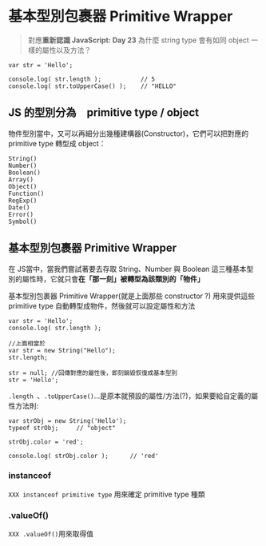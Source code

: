 # 基本型別包裹器 Primitive Wrapper
> 對應**重新認識 JavaScript: Day 23**
為什麼 string type 會有如同 object 一樣的屬性以及方法？
```
var str = 'Hello';

console.log( str.length );           // 5
console.log( str.toUpperCase() );    // "HELLO"
```
## JS 的型別分為　primitive type / object
物件型別當中，又可以再細分出幾種建構器(Constructor)，它們可以把對應的 primitive type 轉型成 object：
```
String()
Number()
Boolean()
Array()
Object()
Function()
RegExp()
Date()
Error()
Symbol()
```

## 基本型別包裹器 Primitive Wrapper

在 JS當中，當我們嘗試著要去存取 String、Number 與 Boolean 這三種基本型別的屬性時，它就只會**在「那一刻」被轉型為該類別的「物件」**

基本型別包裹器 Primitive Wrapper(就是上面那些 constructor ?) 用來提供這些primitive type 自動轉型成物件，然後就可以設定屬性和方法

```
var str = 'Hello';
console.log( str.length );

//上面相當於
var str = new String("Hello");
str.length;

str = null; //回傳對應的屬性後，即刻銷毀恢復成基本型別
str = 'Hello';
```

`.length `、`.toUpperCase()`...是原本就預設的屬性/方法(?)，如果要給自定義的屬性方法則:
```
var strObj = new String('Hello');
typeof strObj;     // "object"

strObj.color = 'red';

console.log( strObj.color );      // 'red'
```

### instanceof 
`XXX instanceof primitive type` 用來確定 primitive type 種類

### .valueOf()
`XXX .valueOf()`用來取得值
